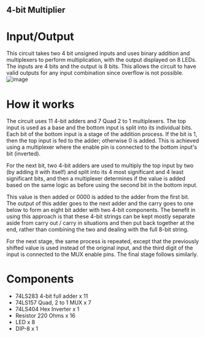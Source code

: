 ## 4-bit Multiplier

# Input/Output
This circuit takes two 4 bit unsigned inputs and uses binary addition and multiplexers to perform multiplication, with the output displayed on 8 LEDs.
The inputs are 4 bits and the output is 8 bits. This allows the circuit to have valid outputs for any input combination since overflow is not possible.
![image](https://github.com/user-attachments/assets/3f3177a9-a50b-436f-9ecc-64c9e2d7a465)

# How it works
The circuit uses 11 4-bit adders and 7 Quad 2 to 1 multiplexers.
The top input is used as a base and the bottom input is split into its individual bits.
Each bit of the bottom input is a stage of the addition process.
If the bit is 1, then the top input is fed to the adder; otherwise 0 is added. 
This is achieved using a multiplexer where the enable pin is connected to the bottom input's bit (inverted).

For the next bit, two 4-bit adders are used to multiply the top input by two (by adding it with itself) and split into its 4 most significant and 4 least significant bits,
and then a multiplexer determines if the value is added based on the same logic as before using the second bit in the bottom input.

This value is then added or 0000 is added to the adder from the first bit. The output of this adder goes to the next adder and the carry goes to one below to form an eight bit adder with two 4-bit components.
The benefit in using this approach is that these 4-bit strings can be kept mostly separate aside from carry out / carry in situations and then put back together at the end, rather than combining the two and dealing with the full 8-bit string.

For the next stage, the same process is repeated, except that the previously shifted value is used instead of the original input, and the third digit of the input is connected to the MUX enable pins. The final stage follows similarly.

# Components
- 74LS283 4-bit full adder x 11
- 74LS157 Quad, 2 to 1 MUX x 7
- 74LS404 Hex Inverter x 1
- Resistor 220 Ohms x 16
- LED x 8
- DIP-8 x 1
